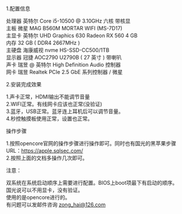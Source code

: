 1.配置信息</br>

处理器   英特尔 Core i5-10500 @ 3.10GHz 六核 带核显</br>
主板    微星 MAG B560M MORTAR WIFI (MS-7D17)</br>
主显卡  英特尔 UHD Graphics 630  Radeon RX 560 4 GB</br>
内存    32 GB ( DDR4 2667MHz ) </br>
主硬盘   海康威视 nvme  HS-SSD-CC500/1TB </br>
显示器   冠捷 AOC2790 U2790B ( 27 英寸 ) 带喇叭 </br>
声卡    瑞昱 @ 英特尔 High Definition Audio 控制器 </br>
网卡    瑞昱 Realtek PCIe 2.5 GbE 系列控制器 / 微星 </br>

2.安装完成效果</br>

1.声卡正常，HDMI输出不能调节音量</br>
2.WIFI正常。有线网卡应该也正常(没验证)</br>
3.蓝牙，USB正常。蓝牙连上耳机后可以调节音量。</br>
4.秒控触摸板使用正常，设置也正常。</br>

操作步骤</br>

1.按照opencore官网的操作步骤进行操作即可。同时也有国光的黑苹果步骤 URL：https://apple.sqlsec.com/</br>
2.按照上面的文档多操作几次即可。</br>

注意：</br>

双系统在系统启动顺序上需要进行配置。BIOS上boot项最下有启动的顺序。</br>
国光说可以不用显卡，没有验证。</br>
使用的是opencore进行的。</br>
有问题可以发邮件咨询
zong_hai@126.com
